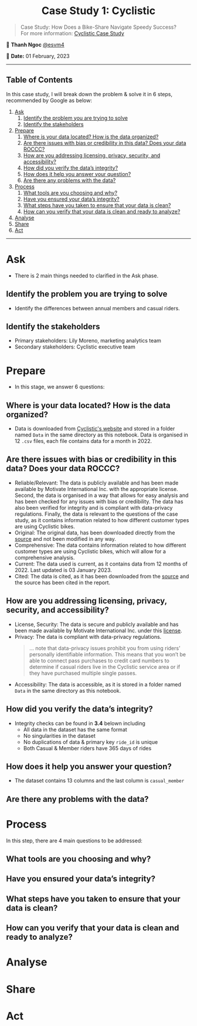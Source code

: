 <h1 align="center">Case Study 1: Cyclistic</h1>

> Case Study: How Does a Bike-Share Navigate Speedy Success?\
> For more information: [Cyclistic Case Study](./Case1.pdf)

👤 **Thanh Ngoc** [@esvm4](https://github.com/esvm4)

📅 **Date:** 01 February, 2023

---

## Table of Contents

In this case study, I will break down the problem & solve it in 6 steps, recommended by Google as below:

1. [Ask](#ask)
   1. [Identify the problem you are trying to solve](#identify-the-problem-you-are-trying-to-solve)
   2. [Identify the stakeholders](#identify-the-stakeholders)
2. [Prepare](#prepare)
   1. [Where is your data located? How is the data organized?](#where-is-your-data-located-how-is-the-data-organized)
   2. [Are there issues with bias or credibility in this data? Does your data ROCCC?](#are-there-issues-with-bias-or-credibility-in-this-data-does-your-data-roccc)
   3. [How are you addressing licensing, privacy, security, and accessibility?](#how-are-you-addressing-licensing-privacy-security-and-accessibility)
   4. [How did you verify the data’s integrity?](#how-did-you-verify-the-datas-integrity)
   5. [How does it help you answer your question?](#how-does-it-help-you-answer-your-question)
   6. [Are there any problems with the data?](#are-there-any-problems-with-the-data)
3. [Process](#process)
   1. [What tools are you choosing and why?](#what-tools-are-you-choosing-and-why)
   2. [Have you ensured your data’s integrity?](#have-you-ensured-your-datas-integrity)
   3. [What steps have you taken to ensure that your data is clean?](#what-steps-have-you-taken-to-ensure-that-your-data-is-clean)
   4. [How can you verify that your data is clean and ready to analyze?](#how-can-you-verify-that-your-data-is-clean-and-ready-to-analyze)
4. [Analyse](#analyse)
5. [Share](#share)
6. [Act](#act)

---

# Ask

- There is 2 main things needed to clarified in the Ask phase.

## Identify the problem you are trying to solve

- Identify the differences between annual members and casual riders.

## Identify the stakeholders

- Primary stakeholders: Lily Moreno, marketing analytics team
- Secondary stakeholders: Cyclistic executive team

# Prepare

- In this stage, we answer 6 questions:

## Where is your data located? How is the data organized?

- Data is downloaded from [Cyclistic's website](https://divvy-tripdata.s3.amazonaws.com/index.html) and stored in a folder named `Data` in the same directory as this notebook.
  Data is organised in 12 `.csv` files, each file contains data for a month in 2022.

## Are there issues with bias or credibility in this data? Does your data ROCCC?

- Reliable/Relevant: The data is publicly available and has been made available by Motivate International Inc. with the appropriate license. Second, the data is organised in a way that allows for easy analysis and has been checked for any issues with bias or credibility. The data has also been verified for integrity and is compliant with data-privacy regulations. Finally, the data is relevant to the questions of the case study, as it contains information related to how different customer types are using Cyclistic bikes.
- Original: The original data, has been downloaded directly from the [source](https://divvy-tripdata.s3.amazonaws.com/index.html) and not been modified in any way.
- Comprehensive: The data contains information related to how different customer types are using Cyclistic bikes, which will allow for a comprehensive analysis.
- Current: The data used is current, as it contains data from 12 months of 2022. Last updated is 03 January 2023.
- Cited: The data is cited, as it has been downloaded from the [source](https://divvy-tripdata.s3.amazonaws.com/index.html) and the source has been cited in the report.

## How are you addressing licensing, privacy, security, and accessibility?

- License, Security: The data is secure and publicly available and has been made available by Motivate International Inc. under this [license](https://www.divvybikes.com/data-license-agreement).
- Privacy: The data is compliant with data-privacy regulations.
  > ... note that data-privacy issues prohibit you from using riders’ personally identifiable information. This means that you won’t be able to connect pass purchases to credit card numbers to determine if casual riders live in the Cyclistic service area or if they have purchased multiple single passes.
- Accessibility: The data is accessible, as it is stored in a folder named `Data` in the same directory as this notebook.

## How did you verify the data’s integrity?

- Integrity checks can be found in **3.4** belown including
  - All data in the dataset has the same format
  - No singularities in the dataset
  - No duplications of data & primary key `ride_id` is unique
  - Both Casual & Member riders have 365 days of rides

## How does it help you answer your question?

- The dataset contains 13 columns and the last column is `casual_member`

## Are there any problems with the data?

# Process

In this step, there are 4 main questions to be addressed:

## What tools are you choosing and why?

## Have you ensured your data’s integrity?

## What steps have you taken to ensure that your data is clean?

## How can you verify that your data is clean and ready to analyze?

# Analyse

# Share

# Act
